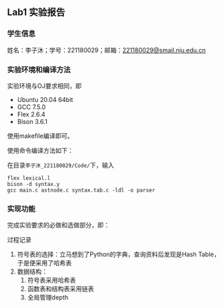 ## Lab1 实验报告

### 学生信息

姓名：李子沐；学号：221180029；邮箱：221180029@smail.nju.edu.cn

### 实验环境和编译方法

实验环境与OJ要求相同，即

- Ubuntu 20.04 64bit
- GCC 7.5.0
- Flex 2.6.4
- Bison 3.6.1

使用makefile编译即可。

使用命令编译方法如下：

在目录`李子沐_221180029/Code/`下，输入

```
flex lexical.l
bison -d syntax.y
gcc main.c astnode.c syntax.tab.c -ldl -o parser
```

### 实现功能

完成实验要求的必做和选做部分，即：

过程记录

1. 符号表的选择：立马想到了Python的字典，查询资料后发现是Hash Table，于是便采用了哈希表
2. 数据结构：
   1. 符号表采用哈希表
   2. 函数表和结构表采用链表
   3. 全局管理depth